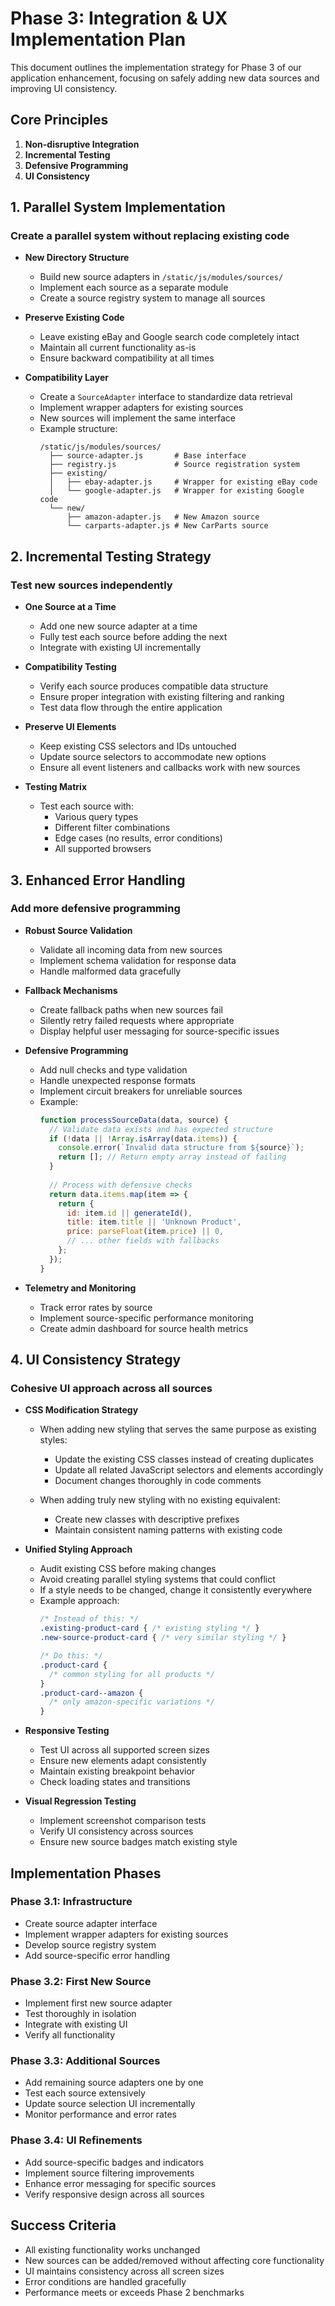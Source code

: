 # Phase 3: Integration & UX Implementation Plan

This document outlines the implementation strategy for Phase 3 of our application enhancement, focusing on safely adding new data sources and improving UI consistency.

## Core Principles

1. **Non-disruptive Integration**
2. **Incremental Testing**
3. **Defensive Programming**
4. **UI Consistency**

## 1. Parallel System Implementation

### Create a parallel system without replacing existing code

- **New Directory Structure**
  - Build new source adapters in `/static/js/modules/sources/`
  - Implement each source as a separate module
  - Create a source registry system to manage all sources

- **Preserve Existing Code**
  - Leave existing eBay and Google search code completely intact
  - Maintain all current functionality as-is
  - Ensure backward compatibility at all times

- **Compatibility Layer**
  - Create a `SourceAdapter` interface to standardize data retrieval
  - Implement wrapper adapters for existing sources
  - New sources will implement the same interface
  - Example structure:
    ```
    /static/js/modules/sources/
      ├── source-adapter.js       # Base interface
      ├── registry.js             # Source registration system
      ├── existing/
      │   ├── ebay-adapter.js     # Wrapper for existing eBay code
      │   └── google-adapter.js   # Wrapper for existing Google code
      └── new/
          ├── amazon-adapter.js   # New Amazon source
          └── carparts-adapter.js # New CarParts source
    ```

## 2. Incremental Testing Strategy

### Test new sources independently

- **One Source at a Time**
  - Add one new source adapter at a time
  - Fully test each source before adding the next
  - Integrate with existing UI incrementally

- **Compatibility Testing**
  - Verify each source produces compatible data structure
  - Ensure proper integration with existing filtering and ranking
  - Test data flow through the entire application

- **Preserve UI Elements**
  - Keep existing CSS selectors and IDs untouched
  - Update source selectors to accommodate new options
  - Ensure all event listeners and callbacks work with new sources

- **Testing Matrix**
  - Test each source with:
    - Various query types
    - Different filter combinations
    - Edge cases (no results, error conditions)
    - All supported browsers

## 3. Enhanced Error Handling

### Add more defensive programming

- **Robust Source Validation**
  - Validate all incoming data from new sources
  - Implement schema validation for response data
  - Handle malformed data gracefully

- **Fallback Mechanisms**
  - Create fallback paths when new sources fail
  - Silently retry failed requests where appropriate
  - Display helpful user messaging for source-specific issues

- **Defensive Programming**
  - Add null checks and type validation
  - Handle unexpected response formats
  - Implement circuit breakers for unreliable sources
  - Example:
    ```javascript
    function processSourceData(data, source) {
      // Validate data exists and has expected structure
      if (!data || !Array.isArray(data.items)) {
        console.error(`Invalid data structure from ${source}`);
        return []; // Return empty array instead of failing
      }
      
      // Process with defensive checks
      return data.items.map(item => {
        return {
          id: item.id || generateId(),
          title: item.title || 'Unknown Product',
          price: parseFloat(item.price) || 0,
          // ... other fields with fallbacks
        };
      });
    }
    ```

- **Telemetry and Monitoring**
  - Track error rates by source
  - Implement source-specific performance monitoring
  - Create admin dashboard for source health metrics

## 4. UI Consistency Strategy

### Cohesive UI approach across all sources

- **CSS Modification Strategy**
  - When adding new styling that serves the same purpose as existing styles:
    - Update the existing CSS classes instead of creating duplicates
    - Update all related JavaScript selectors and elements accordingly
    - Document changes thoroughly in code comments

  - When adding truly new styling with no existing equivalent:
    - Create new classes with descriptive prefixes
    - Maintain consistent naming patterns with existing code

- **Unified Styling Approach**
  - Audit existing CSS before making changes
  - Avoid creating parallel styling systems that could conflict
  - If a style needs to be changed, change it consistently everywhere
  - Example approach:
    ```css
    /* Instead of this: */
    .existing-product-card { /* existing styling */ }
    .new-source-product-card { /* very similar styling */ }
    
    /* Do this: */
    .product-card { 
      /* common styling for all products */ 
    }
    .product-card--amazon {
      /* only amazon-specific variations */
    }
    ```

- **Responsive Testing**
  - Test UI across all supported screen sizes
  - Ensure new elements adapt consistently
  - Maintain existing breakpoint behavior
  - Check loading states and transitions

- **Visual Regression Testing**
  - Implement screenshot comparison tests
  - Verify UI consistency across sources
  - Ensure new source badges match existing style

## Implementation Phases

### Phase 3.1: Infrastructure
- Create source adapter interface
- Implement wrapper adapters for existing sources
- Develop source registry system
- Add source-specific error handling

### Phase 3.2: First New Source
- Implement first new source adapter
- Test thoroughly in isolation
- Integrate with existing UI
- Verify all functionality

### Phase 3.3: Additional Sources
- Add remaining source adapters one by one
- Test each source extensively
- Update source selection UI incrementally
- Monitor performance and error rates

### Phase 3.4: UI Refinements
- Add source-specific badges and indicators
- Implement source filtering improvements
- Enhance error messaging for specific sources
- Verify responsive design across all sources

## Success Criteria

- All existing functionality works unchanged
- New sources can be added/removed without affecting core functionality
- UI maintains consistency across all screen sizes
- Error conditions are handled gracefully
- Performance meets or exceeds Phase 2 benchmarks